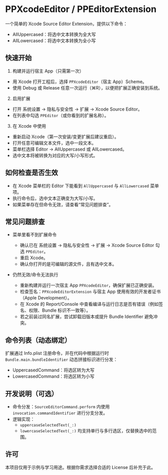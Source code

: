 PPXcodeEditor / PPEditorExtension
================================

一个简单的 Xcode Source Editor Extension，提供以下命令：

- AllUppercased：将选中文本转换为全大写
- AllLowercased：将选中文本转换为全小写


快速开始
--------
1) 构建并运行宿主 App（只需第一次）
- 用 Xcode 打开工程后，选择 `PPXcodeEditor`（宿主 App）Scheme。
- 使用 Debug 或 Release 任意一次运行（⌘R），以便把扩展正确安装到系统。

2) 启用扩展
- 打开 系统设置 → 隐私与安全性 → 扩展 → Xcode Source Editor。
- 在列表中勾选 `PPEditor`（或你看到的扩展名称）。

3) 在 Xcode 中使用
- 重新启动 Xcode（第一次安装/变更扩展后建议重启）。
- 打开任意可编辑文本文件，选中一段文本。
- 菜单栏选择 Editor → AllUppercased 或 AllLowercased。
- 选中文本将被转换为对应的大写/小写形式。


如何检查是否生效
----------------
- 在 Xcode 菜单栏的 Editor 下能看到 `AllUppercased` 与 `AllLowercased` 菜单项。
- 执行命令后，选中文本正确变为大写/小写。
- 如果菜单存在但命令无效，请查看“常见问题排查”。


常见问题排查
------------
- 菜单里看不到扩展命令
  - 确认已在 系统设置 → 隐私与安全性 → 扩展 → Xcode Source Editor 勾选 `PPEditor`。
  - 重启 Xcode。
  - 确认你打开的是可编辑的源文件，且有选中文本。

- 仍然无效/命令无法执行
  - 重新构建并运行一次宿主 App `PPXcodeEditor`，确保扩展已正确安装。
  - 检查签名：`PPXcodeEditorExtension` 与宿主 App 使用有效的开发者证书（Apple Development）。
  - 在 Xcode 的 Report/Console 中查看编译与运行日志是否有错误（例如签名、权限、Bundle 标识不一致等）。
  - 若之前装过同名扩展，尝试卸载旧版本或提升 Bundle Identifier 避免冲突。


命令列表（动态绑定）
------------------
扩展通过 Info.plist 注册命令，并在代码中根据运行时 `Bundle.main.bundleIdentifier` 动态拼接标识进行分发：

- UppercasedCommand：将选区转为大写
- LowercasedCommand：将选区转为小写


开发说明（可选）
--------------
- 命令分发：`SourceEditorCommand.perform` 内使用 `invocation.commandIdentifier` 进行分支分发。
- 逻辑实现：
  - `uppercaseSelectedText(_:)`
  - `lowercaseSelectedText(_:)`
  均支持单行与多行选区，仅替换选中的范围。


许可
----
本项目仅用于示例与学习用途。根据你需求选择合适的 License 后补充于此。


